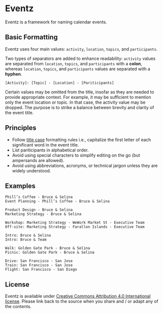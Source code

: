 # Eventz
Eventz is a framework for naming calendar events.

## Basic Formatting

Eventz uses four main values: `activity`, `location`, `topics`, and `participants`. 

Two types of separators are added to enhance readability: `activity` values are separated from `location`, `topics`, and `participants` with a **colon**, whereas `location`, `topics`, and `participants` values are separated with a **hyphen**.

```
[Activity]: [Topic] - [Location] - [Pariticipants]
```

Certain values may be omitted from the title, insofar as they are needed to provide appropriate context. For example, it may be sufficient to mention only the event location or topic. In that case, the activity value may be dropped. The purpose is to strike a balance between brevity and clarity of the event title.

## Principles

* Follow [title case](https://en.wikipedia.org/wiki/Title_case) formatting rules i.e., capitalize the first letter of each significant word in the event title.
* List pariticipants in alphabetical order.
* Avoid using special characters to simplify editing on the go (but ampersands are allowed).
* Avoid using abbreviations, acronyms, or technical jargon unless they are widely understood.

## Examples

```
Phill’s Coffee - Bruce & Selina 
Event Planning - Phill’s Coffee - Bruce & Selina
```
```
Product Design - Bruce & Selina
Marketing Strategy - Bruce & Selina
```
```
Workshop: Marketing Strategy - WeWork Market St - Executive Team
Off-site: Marketing Strategy - Farallon Islands - Executive Team
```
```
Intro: Bruce & Selina
Intro: Bruce & Team
```
```
Walk: Golden Gate Park - Bruce & Selina
Picnic: Golden Gate Park - Bruce & Selina
```
```
Drive: San Francisco - San Jose
Train: San Francisco - San Jose
Flight: San Francisco - San Diego
```

## License

Eventz is available under [Creative Commons Attribution 4.0 International license](https://creativecommons.org/licenses/by/4.0/). Please link back to the source when you share and / or adapt any of the contents.
